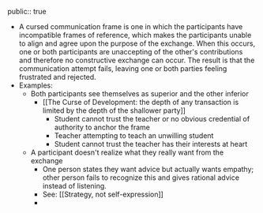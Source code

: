 public:: true

- A cursed communication frame is one in which the participants have incompatible frames of reference, which makes the participants unable to align and agree upon the purpose of the exchange. When this occurs, one or both participants are unaccepting of the other's contributions and therefore no constructive exchange can occur. The result is that the communication attempt fails, leaving one or both parties feeling frustrated and rejected.
- Examples:
	- Both participants see themselves as superior and the other inferior
		- [[The Curse of Development: the depth of any transaction is limited by the depth of the shallower party]]
			- Student cannot trust the teacher or no obvious credential of authority to anchor the frame
			- Teacher attempting to teach an unwilling student
			- Student cannot trust the teacher has their interests at heart
	- A participant doesn't realize what they really want from the exchange
		- One person states they want advice but actually wants empathy; other person fails to recognize this and gives rational advice instead of listening.
		- See: [[Strategy, not self-expression]]
		-